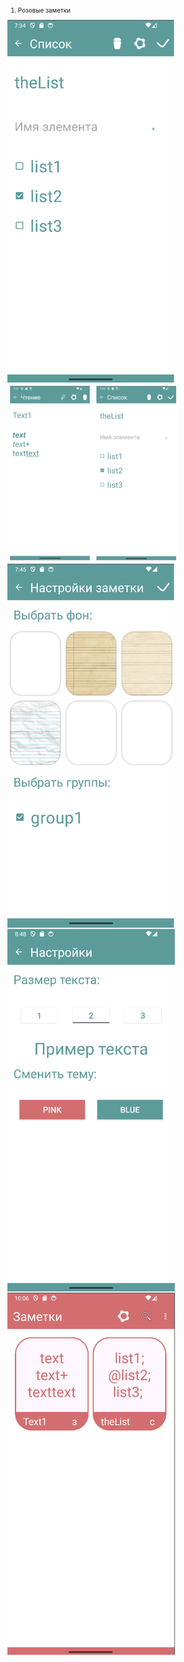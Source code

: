 1. Розовые заметки

<div style="float: left;">
    <img src="https://github.com/123abc1920/123abc1920/blob/main/res/pinkNotes/1.png"/>
    <img src="https://github.com/123abc1920/123abc1920/blob/main/res/pinkNotes/2.png"/>
    <img src="https://github.com/123abc1920/123abc1920/blob/main/res/pinkNotes/3.png"/>
    <img src="https://github.com/123abc1920/123abc1920/blob/main/res/pinkNotes/4.png"/>
    <img src="https://github.com/123abc1920/123abc1920/blob/main/res/pinkNotes/5.png"/>
</div>

<!--
**123abc1920/123abc1920** is a ✨ _special_ ✨ repository because its `README.md` (this file) appears on your GitHub profile.

Here are some ideas to get you started:

- 🔭 I’m currently working on ...
- 🌱 I’m currently learning ...
- 👯 I’m looking to collaborate on ...
- 🤔 I’m looking for help with ...
- 💬 Ask me about ...
- 📫 How to reach me: ...
- 😄 Pronouns: ...
- ⚡ Fun fact: ...
-->
